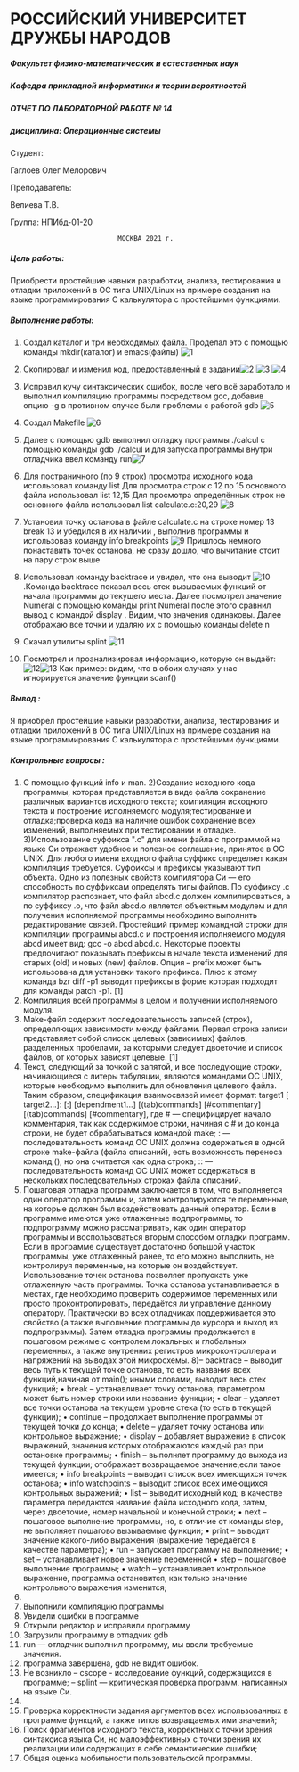 # РОССИЙСКИЙ УНИВЕРСИТЕТ ДРУЖБЫ НАРОДОВ

##### Факультет физико-математических и естественных наук

##### Кафедра прикладной информатики и теории вероятностей

##### ОТЧЕТ ПО ЛАБОРАТОРНОЙ РАБОТЕ № 14

##### дисциплина: Операционные системы

Студент:

Гаглоев Олег Мелорович

Преподаватель:

Велиева Т.В.

Группа: НПИбд-01-20

                               МОСКВА 2021 г.

##### Цель работы:

Приобрести простейшие навыки разработки, анализа, тестирования и отладки приложений в ОС типа UNIX/Linux на примере создания на языке программирования С калькулятора с простейшими функциями.

##### Выполнение работы:
1) Создал каталог и три необходимых файла. Проделал это с помощью команды mkdir(каталог) и emacs(файлы) ![1](https://i.imgur.com/SSOrRIW.png)
2) Скопировал и изменил код, предоставленный в задании![2](https://i.imgur.com/bnBFF5E.png) ![3](https://i.imgur.com/E8DJigb.png) ![4](https://i.imgur.com/FYPeQr2.png)
   
3) Исправил кучу синтаксических ошибок, после чего всё заработало и выполнил компиляцию программы посредством gcc, добавив опцию -g в противном случае были проблемы с работой  gdb 
![5](https://i.imgur.com/leuAjPU.png)

4) Создал Makefile
![6](https://i.imgur.com/LjyifIl.png)
5)  Далее с помощью gdb выполнил отладку программы ./calcul  с помощью команды gdb ./calcul и для запуска программы внутри отладчика ввел команду run![7](https://i.imgur.com/UGd70jI.png)
6) 	Для постраничного (по 9 строк) просмотра исходного кода использовал команду list
Для просмотра строк с 12 по 15 основного файла использовал list 12,15 
Для просмотра определённых строк не основного файла использовал list calculate.c:20,29
![8](https://i.imgur.com/iLhgTz8.png)

7) Установил точку останова в файле calculate.c на строке номер 13 break 13  и убедился в их наличии , выполнив программы и использовав команду info breakpoints ![9](https://i.imgur.com/vBAlNuf.png) Пришлось немного понаставить точек останова, не сразу дошло, что вычитание стоит на пару строк выше
8) Использовал команду backtrace и увидел, что она выводит ![10](https://i.imgur.com/5e1kIzd.png).Команда backtrace показал весь стек вызываемых функций от начала программы до текущего места. Далее посмотрел значение Numeral с помощью команды print Numeral после этого сравнил вывод с командой display . Видим, что значения одинаковы. Далее отображаю все точки и удаляю их с помощью команды delete n
9) Скачал утилиты splint ![11](https://i.imgur.com/TVnhSFz.png)
10) Посмотрел и проанализировал информацию, которую он выдаёт:
![12](https://i.imgur.com/b4ekB3O.png)![13](https://i.imgur.com/ijvQjYI.png)
Как пример: видим, что в обоих случаях у нас игнорируется значение функции scanf()

##### Вывод :
Я приобрел простейшие навыки разработки, анализа, тестирования и отладки приложений в ОС типа UNIX/Linux на примере создания на языке программирования С калькулятора с простейшими функциями.
##### Контрольные вопросы :
1)	C помощью функций info и man.
2)Создание исходного кода программы, которая представляется в виде файла	сохранение различных вариантов исходного текста;	компиляция исходного текста и построение исполняемого модуля;тестирование и отладка;проверка кода на наличие ошибок
сохранение всех изменений, выполняемых при тестировании и отладке. 
3)Использование суффикса ".с" для имени файла с программой на языке Си отражает удобное и полезное соглашение, принятое в ОС UNIX. Для любого имени входного файла суффикс определяет какая компиляция требуется. Суффиксы и префиксы указывают тип объекта. Одно из полезных свойств компилятора Си — его способность по суффиксам определять типы файлов. По суффиксу .c компилятор распознает, что файл abcd.c должен компилироваться, а по суффиксу .o, что файл abcd.о является объектным модулем и для получения исполняемой программы необходимо выполнить редактирование связей. Простейший пример командной строки для компиляции программы abcd.c и построения исполняемого модуля abcd имеет вид: gcc -o abcd abcd.c. Некоторые проекты предпочитают показывать префиксы в начале текста изменений для старых (old) и новых (new) файлов. Опция – prefix может быть использована для установки такого префикса. Плюс к этому команда bzr diff -p1 выводит префиксы в форме которая подходит для команды patch -p1. [1]
4)	Компиляция всей программы в целом и получении исполняемого модуля.
5)	Мake-файл содержит последовательность записей (строк), определяющих зависимости между файлами. Первая строка записи представляет собой список целевых (зависимых) файлов, разделенных пробелами, за которыми следует двоеточие и список файлов, от которых зависят целевые. [1]
6)	Текст, следующий за точкой с запятой, и все последующие строки, начинающиеся с литеры табуляции, являются командами OC UNIX, которые необходимо выполнить для обновления целевого файла. Таким образом, спецификация взаимосвязей имеет формат:
 	target1 [ target2...]: [:] [dependment1...]
 	[(tab)commands]
 	[#commentary]
 	[(tab)commands]
 	[#commentary],
где # — специфицирует начало комментария, так как содержимое строки, начиная с # и до конца строки, не будет обрабатываться командой make; : — последовательность команд ОС UNIX должна содержаться в одной строке make-файла (файла описаний), есть возможность переноса команд (), но она считается как одна строка; :: — последовательность команд ОС UNIX может содержаться в нескольких последовательных строках файла описаний.
7)	Пошаговая отладка программ заключается в том, что выполняется один оператор программы и, затем контролируются те переменные, на которые должен был воздействовать данный оператор. Если в программе имеются уже отлаженные подпрограммы, то подпрограмму можно рассматривать, как один оператор программы и воспользоваться вторым способом отладки программ. Если в программе существует достаточно большой участок программы, уже отлаженный ранее, то его можно выполнить, не контролируя переменные, на которые он воздействует. Использование точек останова позволяет пропускать уже отлаженную часть программы. Точка останова устанавливается в местах, где необходимо проверить содержимое переменных или просто проконтролировать, передаётся ли управление данному оператору. Практически во всех отладчиках поддерживается это свойство (а также выполнение программы до курсора и выход из подпрограммы). Затем отладка программы продолжается в пошаговом режиме с контролем локальных и глобальных переменных, а также внутренних регистров микроконтроллера и напряжений на выводах этой микросхемы.
8)–	backtrace – выводит весь путь к текущей точке останова, то есть названия всех функций,начиная от main(); иными словами, выводит весь стек функций;
•	break – устанавливает точку останова; параметром может быть номер строки или название функции;
•	clear – удаляет все точки останова на текущем уровне стека (то есть в текущей функции);
•	continue – продолжает выполнение программы от текущей точки до конца;
•	delete – удаляет точку останова или контрольное выражение;
•	display – добавляет выражение в список выражений, значения которых отображаются каждый раз при остановке программы;
•	finish – выполняет программу до выхода из текущей функции; отображает возвращаемое значение,если такое имеется;
•	info breakpoints – выводит список всех имеющихся точек останова;
•	info watchpoints – выводит список всех имеющихся контрольных выражений;
•	list – выводит исходный код; в качестве параметра передаются название файла исходного кода, затем, через двоеточие, номер начальной и конечной строки;
•	next – пошаговое выполнение программы, но, в отличие от команды step, не выполняет пошагово вызываемые функции;
•	print – выводит значение какого-либо выражения (выражение передаётся в качестве параметра);
•	run – запускает программу на выполнение;
•	set – устанавливает новое значение переменной
•	step – пошаговое выполнение программы;
•	watch – устанавливает контрольное выражение, программа остановится, как только значение контрольного выражения изменится; 
9)
1)	Выполнили компиляцию программы
2)	Увидели ошибки в программе
3)	Открыли редактор и исправили программу
4)	Загрузили программу в отладчик gdb
5)	run — отладчик выполнил программу, мы ввели требуемые значения.
6)	программа завершена, gdb не видит ошибок.
10)	Не возникло
–	cscope - исследование функций, содержащихся в программе;
–	splint — критическая проверка программ, написанных на языке Си.
11)
1)	Проверка корректности задания аргументов всех использованных в программе функций, а также типов возвращаемых ими значений;
2)	Поиск фрагментов исходного текста, корректных с точки зрения синтаксиса языка Си, но малоэффективных с точки зрения их реализации или содержащих в себе семантические ошибки;
3)	Общая оценка мобильности пользовательской программы. 
